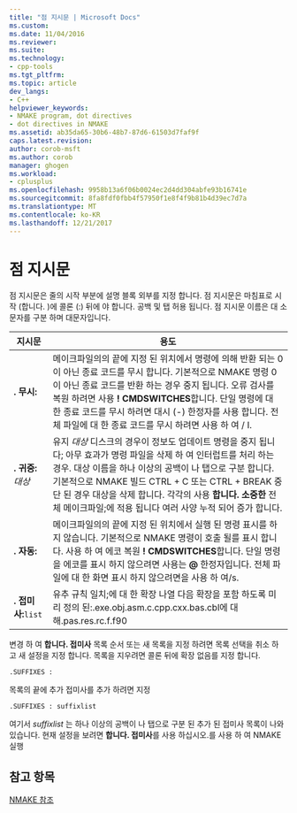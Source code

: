 ```yaml
---
title: "점 지시문 | Microsoft Docs"
ms.custom: 
ms.date: 11/04/2016
ms.reviewer: 
ms.suite: 
ms.technology:
- cpp-tools
ms.tgt_pltfrm: 
ms.topic: article
dev_langs:
- C++
helpviewer_keywords:
- NMAKE program, dot directives
- dot directives in NMAKE
ms.assetid: ab35da65-30b6-48b7-87d6-61503d7faf9f
caps.latest.revision: 
author: corob-msft
ms.author: corob
manager: ghogen
ms.workload:
- cplusplus
ms.openlocfilehash: 9958b13a6f06b0024ec2d4dd304abfe93b16741e
ms.sourcegitcommit: 8fa8fdf0fbb4f57950f1e8f4f9b81b4d39ec7d7a
ms.translationtype: MT
ms.contentlocale: ko-KR
ms.lasthandoff: 12/21/2017
---
```

# <a name="dot-directives"></a>점 지시문
점 지시문은 줄의 시작 부분에 설명 블록 외부를 지정 합니다. 점 지시문은 마침표로 시작 (합니다. )에 콜론 (:) 뒤에 야 합니다. 공백 및 탭 허용 됩니다. 점 지시문 이름은 대 소문자를 구분 하며 대문자입니다.  
  
|지시문|용도|  
|---------------|-------------|  
|**. 무시:**|메이크파일의의 끝에 지정 된 위치에서 명령에 의해 반환 되는 0이 아닌 종료 코드를 무시 합니다. 기본적으로 NMAKE 명령 0이 아닌 종료 코드를 반환 하는 경우 중지 됩니다. 오류 검사를 복원 하려면 사용 **! CMDSWITCHES**합니다. 단일 명령에 대 한 종료 코드를 무시 하려면 대시 (-) 한정자를 사용 합니다. 전체 파일에 대 한 종료 코드를 무시 하려면 사용 하 여 / I.|  
|**. 귀중:** *대상*|유지 *대상* 디스크의 경우이 정보도 업데이트 명령을 중지 됩니다; 아무 효과가 명령 파일을 삭제 하 여 인터럽트를 처리 하는 경우. 대상 이름을 하나 이상의 공백이 나 탭으로 구분 합니다. 기본적으로 NMAKE 빌드 CTRL + C 또는 CTRL + BREAK 중단 된 경우 대상을 삭제 합니다. 각각의 사용 **합니다. 소중한** 전체 메이크파일;에 적용 됩니다 여러 사양 누적 되어 증가 합니다.|  
|**. 자동:**|메이크파일의의 끝에 지정 된 위치에서 실행 된 명령 표시를 하지 않습니다. 기본적으로 NMAKE 명령이 호출 될를 표시 합니다. 사용 하 여 에코 복원 **! CMDSWITCHES**합니다. 단일 명령을 에코를 표시 하지 않으려면 사용는  **@**  한정자입니다. 전체 파일에 대 한 화면 표시 하지 않으려면을 사용 하 여/s.|  
|**. 접미사:**`list`|유추 규칙 일치;에 대 한 확장 나열 다음 확장을 포함 하도록 미리 정의 된:.exe.obj.asm.c.cpp.cxx.bas.cbl에 대해.pas.res.rc.f.f90|  
  
 변경 하 여 **합니다. 접미사** 목록 순서 또는 새 목록을 지정 하려면 목록 선택을 취소 하 고 새 설정을 지정 합니다. 목록을 지우려면 콜론 뒤에 확장 없음를 지정 합니다.  
  
```  
.SUFFIXES :  
```  
  
 목록의 끝에 추가 접미사를 추가 하려면 지정  
  
```  
.SUFFIXES : suffixlist  
```  
  
 여기서 *suffixlist* 는 하나 이상의 공백이 나 탭으로 구분 된 추가 된 접미사 목록이 나와 있습니다. 현재 설정을 보려면 **합니다. 접미사**를 사용 하십시오.를 사용 하 여 NMAKE 실행  
  
## <a name="see-also"></a>참고 항목  
 [NMAKE 참조](../build/nmake-reference.md)